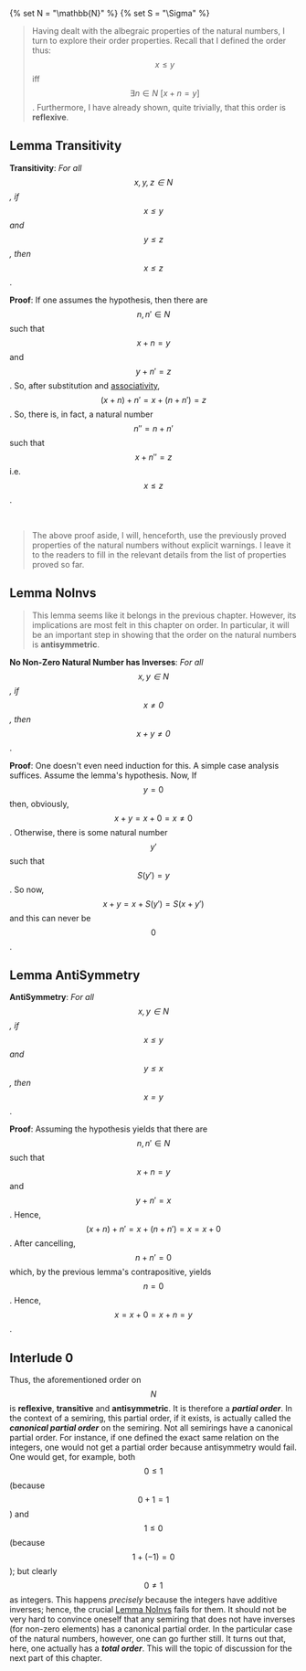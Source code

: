 {% set N = "\\mathbb{N}" %}
{% set S = "\\Sigma" %}


> Having dealt with the albegraic properties of the natural numbers, I turn to explore their order properties. Recall that I defined the order thus: $$x \leq y$$ iff $$\exists n\in{{N}}\ [x+n=y]$$. Furthermore, I have already shown, quite trivially, that this order is **reflexive**.


## Lemma Transitivity

**Transitivity**: _For all $$x,y,z\in{{N}}$$, if $$x \leq y$$ and $$y \leq z$$, then $$x \leq z$$_.

**Proof**: If one assumes the hypothesis, then there are $$n,n'\in{{N}}$$ such that $$x+n=y$$ and $$y+n'=z$$. So, after substitution and [associativity](PropertiesAddAndMultiply.md#lemma-assocadd), $$(x+n)+n'=x+(n+n')=z$$. So, there is, in fact, a natural number $$n''=n+n'$$ such that $$x+n''=z$$ i.e. $$x \leq z$$.


&nbsp;
> The above proof aside, I will, henceforth, use the previously proved properties of the natural numbers without explicit warnings. I leave it to the readers to fill in the relevant details from the list of properties proved so far.


## Lemma NoInvs

> This lemma seems like it belongs in the previous chapter. However, its implications are most felt in this chapter on order. In particular, it will be an important step in showing that the order on the natural numbers is **antisymmetric**.

**No Non-Zero Natural Number has Inverses**: _For all $$x,y\in{{N}}$$, if $$x \neq 0$$, then $$x+y \neq 0$$_.

**Proof**: One doesn't even need induction for this. A simple case analysis suffices. Assume the lemma's hypothesis. Now, If $$y=0$$ then, obviously, $$x+y=x+0=x \neq 0$$. Otherwise, there is some natural number $$y'$$ such that $$S(y')=y$$. So now, $$x+y=x+S(y')=S(x+y')$$ and this can never be $$0$$.


## Lemma AntiSymmetry

**AntiSymmetry**: _For all $$x,y\in{{N}}$$, if $$x \leq y$$ and $$y \leq x$$, then $$x=y$$_.

**Proof**: Assuming the hypothesis yields that there are $$n,n'\in{{N}}$$ such that $$x+n=y$$ and $$y+n'=x$$. Hence, $$(x+n)+n'=x+(n+n')=x=x+0$$. After cancelling, $$n+n'=0$$ which, by the previous lemma's contrapositive, yields $$n=0$$. Hence, $$x=x+0=x+n=y$$.


## Interlude 0

Thus, the aforementioned order on $${{N}}$$ is **reflexive**, **transitive** and **antisymmetric**. It is therefore a _**partial order**_. In the context of a semiring, this partial order, if it exists, is actually called the _**canonical partial order**_ on the semiring. Not all semirings have a canonical partial order. For instance, if one defined the exact same relation on the integers, one would not get a partial order because antisymmetry would fail. One would get, for example, both $$0\leq 1$$ (because $$0+1=1$$) and $$1 \leq 0$$ (because $$1+(-1)=0$$); but clearly $$0 \neq 1$$ as integers. This happens _precisely_ because the integers have additive inverses; hence, the crucial [Lemma NoInvs](#lemma-noinvs) fails for them. It should not be very hard to convince oneself that any semiring that does not have inverses (for non-zero elements) has a canonical partial order. In the particular case of the natural numbers, however, one can go further still. It turns out that, here, one actually has a _**total order**_. This will the topic of discussion for the next part of this chapter.